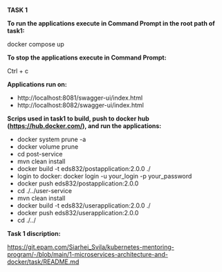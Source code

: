 **TASK 1**

**To run the applications execute in Command Prompt in the root path of task1:**
 
docker compose up


**To stop the applications execute in Command Prompt:**

Ctrl + c


**Applications run on:**

- http://localhost:8081/swagger-ui/index.html
- http://localhost:8082/swagger-ui/index.html


**Scrips used in task1 to build, push to docker hub (https://hub.docker.com/), and run the applications:**

- docker system prune -a
- docker volume prune
- cd post-service
- mvn clean install
- docker build -t eds832/postapplication:2.0.0 ./
- login to docker: docker login -u your_login -p your_password
- docker push eds832/postapplication:2.0.0
- cd ./../user-service
- mvn clean install
- docker build -t eds832/userapplication:2.0.0 ./
- docker push eds832/userapplication:2.0.0
- cd ./../


**Task 1 discription:**

https://git.epam.com/Siarhei_Svila/kubernetes-mentoring-program/-/blob/main/1-microservices-architecture-and-docker/task/README.md
